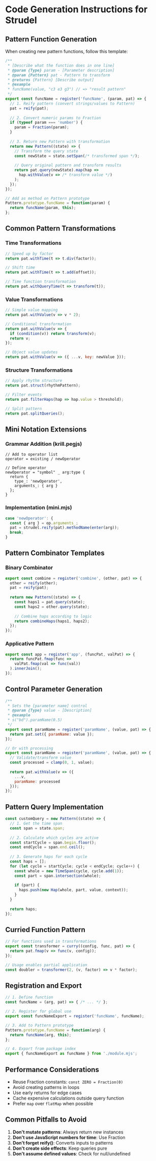 # Code Generation Instructions for Strudel

## Pattern Function Generation

When creating new pattern functions, follow this template:

```javascript
/**
 * [Describe what the function does in one line]
 * @param {Type} param - [Parameter description]
 * @param {Pattern} pat - Pattern to transform
 * @returns {Pattern} [Describe output]
 * @example
 * funcName(value, "c3 e3 g3") // => "result pattern"
 */
export const funcName = register('funcName', (param, pat) => {
  // 1. Reify pattern (convert strings/values to Pattern)
  pat = reify(pat);
  
  // 2. Convert numeric params to Fraction
  if (typeof param === 'number') {
    param = Fraction(param);
  }
  
  // 3. Return new Pattern with transformation
  return new Pattern((state) => {
    // Transform the query state
    const newState = state.setSpan(/* transformed span */);
    
    // Query original pattern and transform results
    return pat.query(newState).map(hap => 
      hap.withValue(v => /* transform value */)
    );
  });
});

// Add as method on Pattern prototype
Pattern.prototype.funcName = function(param) {
  return funcName(param, this);
};
```

## Common Pattern Transformations

### Time Transformations
```javascript
// Speed up by factor
return pat.withTime(t => t.div(factor));

// Shift time
return pat.withTime(t => t.add(offset));

// Time function transformation
return pat.withQueryTime(t => transform(t));
```

### Value Transformations
```javascript
// Simple value mapping
return pat.withValue(v => v * 2);

// Conditional transformation
return pat.withValue(v => {
  if (condition(v)) return transform(v);
  return v;
});

// Object value updates
return pat.withValue(v => ({ ...v, key: newValue }));
```

### Structure Transformations
```javascript
// Apply rhythm structure
return pat.struct(rhythmPattern);

// Filter events
return pat.filterHaps(hap => hap.value > threshold);

// Split pattern
return pat.splitQueries();
```

## Mini Notation Extensions

### Grammar Addition (krill.pegjs)
```pegjs
// Add to operator list
operator = existing / newOperator

// Define operator
newOperator = "symbol" _ arg:type {
  return {
    type_: 'newOperator',
    arguments_: { arg }
  };
}
```

### Implementation (mini.mjs)
```javascript
case 'newOperator': {
  const { arg } = op.arguments_;
  pat = strudel.reify(pat).methodName(enter(arg));
  break;
}
```

## Pattern Combinator Templates

### Binary Combinator
```javascript
export const combine = register('combine', (other, pat) => {
  other = reify(other);
  pat = reify(pat);
  
  return new Pattern((state) => {
    const haps1 = pat.query(state);
    const haps2 = other.query(state);
    
    // Combine haps according to logic
    return combineHaps(haps1, haps2);
  });
});
```

### Applicative Pattern
```javascript
export const app = register('app', (funcPat, valPat) => {
  return funcPat.fmap(func => 
    valPat.fmap(val => func(val))
  ).innerJoin();
});
```

## Control Parameter Generation

```javascript
/**
 * Sets the [parameter name] control
 * @param {Type} value - [Description]
 * @example
 * s("bd").paramName(0.5)
 */
export const paramName = register('paramName', (value, pat) => {
  return pat.set({ paramName: value });
});

// Or with processing
export const paramName = register('paramName', (value, pat) => {
  // Validate/transform value
  const processed = clamp(0, 1, value);
  
  return pat.withValue(v => ({
    ...v,
    paramName: processed
  }));
});
```

## Pattern Query Implementation

```javascript
const customQuery = new Pattern((state) => {
  // 1. Get the time span
  const span = state.span;
  
  // 2. Calculate which cycles are active
  const startCycle = span.begin.floor();
  const endCycle = span.end.ceil();
  
  // 3. Generate haps for each cycle
  const haps = [];
  for (let cycle = startCycle; cycle < endCycle; cycle++) {
    const whole = new TimeSpan(cycle, cycle.add(1));
    const part = span.intersection(whole);
    
    if (part) {
      haps.push(new Hap(whole, part, value, context));
    }
  }
  
  return haps;
});
```

## Curried Function Pattern

```javascript
// For functions used in transformations
export const transformer = curry((config, func, pat) => {
  return pat.fmap(v => func(v, config));
});

// Usage enables partial application
const doubler = transformer(2, (v, factor) => v * factor);
```

## Registration and Export

```javascript
// 1. Define function
const funcName = (arg, pat) => { /* ... */ };

// 2. Register for global use
export const funcNameExport = register('funcName', funcName);

// 3. Add to Pattern prototype
Pattern.prototype.funcName = function(arg) {
  return funcName(arg, this);
};

// 4. Export from package index
export { funcNameExport as funcName } from './module.mjs';
```

## Performance Considerations

- Reuse Fraction constants: `const ZERO = Fraction(0)`
- Avoid creating patterns in loops
- Use early returns for edge cases
- Cache expensive calculations outside query function
- Prefer `map` over `flatMap` when possible

## Common Pitfalls to Avoid

1. **Don't mutate patterns**: Always return new instances
2. **Don't use JavaScript numbers for time**: Use Fraction
3. **Don't forget reify()**: Converts inputs to patterns
4. **Don't create side effects**: Keep queries pure
5. **Don't assume defined values**: Check for null/undefined